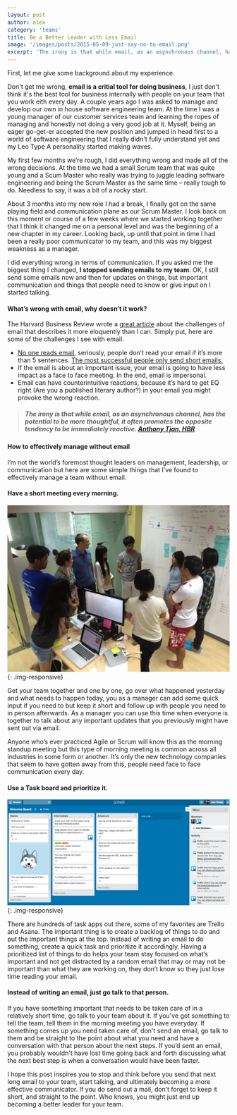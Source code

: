 ```yaml
---
layout: post
author: alex
category: 'teams'
title: Be a Better Leader with Less Email
image: '/images/posts/2015-05-09-just-say-no-to-email.png'
excerpt: 'The irony is that while email, as an asynchronous channel, has the potential to be more thoughtful, it often promotes the opposite tendency to be immediately reactive.'
---
```

First, let me give some background about my experience. 

Don't get me wrong, **email is a critial tool for doing business**, I just don't think it's the best tool for business internally with people on your team that you work eith every day. A couple years ago I was asked to manage and develop our own in house software engineering team. At the time I was a young manager of our customer services team and learning the ropes of managing and honestly not doing a very good job at it. Myself, being an eager go-get-er accepted the new position and jumped in head first to a world of software engineering that I really didn't fully understand yet and my Leo Type A personality started making waves. 

My first few months we’re rough, I did everything wrong and made all of the wrong decisions. At the time we had a small Scrum team that was quite young and a Scum Master who really was trying to juggle leading software engineering and being the Scrum Master as the same time – really tough to do. Needless to say, it was a bit of a rocky start.

About 3 months into my new role I had a break, I finally got on the same playing field and communication plane as our Scrum Master. I look back on this moment or course of a few weeks where we started working together that I think it changed me on a personal level and was the beginning of a new chapter in my career. Looking back, up until that point in time I had been a really poor communicator to my team, and this was my biggest weakness as a manager. 

I did everything wrong in terms of communication. If you asked me the biggest thing I changed, **I stopped sending emails to my team**. OK, I still send some emails now and then for updates on things, but important communication and things that people need to know or give input on I started talking.

#### What’s wrong with email, why doesn’t it work?

The Harvard Business Review wrote a [great article](https://hbr.org/2011/11/dont-send-that-email-pick-up-t/) about the challenges of email that describes it more eloquently than I can. Simply put, here are some of the challenges I see with email. 

* [No one reads email](http://lifehacker.com/5964225/your-emails-are-too-long-heres-how-to-fix-them), seriously, people don’t read your email if it’s more than 5 sentences. [The most successful people only send short emails.](http://www.huffingtonpost.com/2014/02/26/email-successful-people_n_4854701.html)
* If the email is about an important issue, your email is going to have less impact as a face to face meeting. In the end, email is impersonal.
* Email can have counterintuitive reactions, because it’s hard to get EQ right (Are you a published literary author?) in your email you might provoke the wrong reaction. 

> ##### The irony is that while email, as an asynchronous channel, has the potential to be more thoughtful, it often promotes the opposite tendency to be immediately reactive.  [Anthony Tjan, HBR](https://hbr.org/2011/11/dont-send-that-email-pick-up-t/)

#### How to effectively manage without email

I’m not the world’s foremost thought leaders on management, leadership, or communication but here are some simple things that I’ve found to effectively manage a team without email.

#### Have a short meeting every morning. 

![](/images/posts/standup-meeting.jpg){: .img-responsive}

Get your team together and one by one, go over what happened yesterday and what needs to happen today, you as a manager can add some quick input if you need to but keep it short and follow up with people you need to in person afterwards. As a manager you can use this time when everyone is together to talk about any important updates that you previously might have sent out via email.

Anyone who’s ever practiced Agile or Scrum will know this as the morning standup meeting but this type of morning meeting is common across all industries in some form or another. It’s only the new technology companies that seem to have gotten away from this, people need face to face communication every day. 

#### Use a Task board and prioritize it.

![](/images/posts/trello-screenshot.png){: .img-responsive}

There are hundreds of task apps out there, some of my favorites are Trello and Asana. The important thing is to create a backlog of things to do and put the important things at the top. Instead of writing an email to do something, create a quick task and prioritize it accordingly. Having a prioritized list of things to do helps your team stay focused on what’s important and not get distracted by a random email that may or may not be important than what they are working on, they don’t know so they just lose time reading your email.
	
#### Instead of writing an email, just go talk to that person.

If you have something important that needs to be taken care of in a relatively short time, go talk to your team about it. If you've got something to tell the team, tell them in the morning meeting you have everyday. If something comes up you need taken care of, don't send an email, go talk to them and be straight to the point about what you need and have a conversation with that person about the next steps. If you’d sent an email, you probably wouldn't have lost time going back and forth discussing what the next best step is when a conversation would have been faster.

I hope this post inspires you to stop and think before you send that next long email to your team, start talking, and ultimately becoming a more effective communicator. If you do send out a mail, don’t forget to keep it short, and straight to the point. Who knows, you might just end up becoming a better leader for your team.

